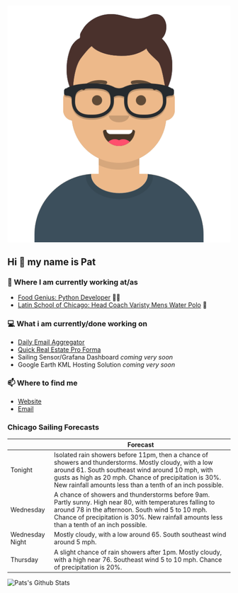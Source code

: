[![Social banner for p-j-falconer](https://raw.githubusercontent.com/P-J-FALCONER/P-J-FALCONER/master/assets/avataaars.svg)](https://patfalconer.com/)
## Hi :wave: my name is Pat

### 💼 Where I am currently working at/as
- [Food Genius: Python Developer](https://getfoodgenius.com/) 🍔🐍
- [Latin School of Chicago: Head Coach Varisty Mens Water Polo](https://www.latinschool.org/) 🤽


### 💻 What i am currently/done working on
 - [Daily Email Aggregator](https://github.com/P-J-FALCONER/dott_daily_mail)
 - [Quick Real Estate Pro Forma](https://github.com/P-J-FALCONER/henry)
 - Sailing Sensor/Grafana Dashboard *coming very soon*
 - Google Earth KML Hosting Solution *coming very soon*

### 📫 Where to find me
 - [Website](https://patfalconer.com/)
 - [Email](mailto:patrick.j.falconer@gmail.com)


### Chicago Sailing Forecasts
|   | Forecast  |
|---|---|
| Tonight | Isolated rain showers before 11pm, then a chance of showers and thunderstorms. Mostly cloudy, with a low around 61. South southeast wind around 10 mph, with gusts as high as 20 mph. Chance of precipitation is 30%. New rainfall amounts less than a tenth of an inch possible. |
| Wednesday | A chance of showers and thunderstorms before 9am. Partly sunny. High near 80, with temperatures falling to around 78 in the afternoon. South wind 5 to 10 mph. Chance of precipitation is 30%. New rainfall amounts less than a tenth of an inch possible. |
| Wednesday Night | Mostly cloudy, with a low around 65. South southeast wind around 5 mph. |
| Thursday | A slight chance of rain showers after 1pm. Mostly cloudy, with a high near 76. Southeast wind 5 to 10 mph. Chance of precipitation is 20%. |

![Pats's Github Stats](https://github-readme-stats.vercel.app/api?username=p-j-falconer&show_icons=true&theme=radical)

